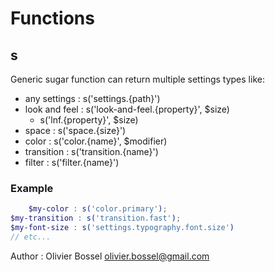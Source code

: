 # Functions


## s

Generic sugar function can return multiple settings types like:
- any settings : s('settings.{path}')
- look and feel : s('look-and-feel.{property}', $size)
 	- s('lnf.{property}', $size)
- space : s('space.{size}')
- color : s('color.{name}', $modifier)
- transition : s('transition.{name}')
- filter : s('filter.{name}')


### Example
```scss
	$my-color : s('color.primary');
$my-transition : s('transition.fast');
$my-font-size : s('settings.typography.font.size')
// etc...
```
Author : Olivier Bossel <olivier.bossel@gmail.com>